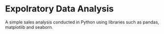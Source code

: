 # Expolratory Data Analysis
A simple sales analysis conducted in Python using libraries such as pandas, matplotlib and seaborn.
